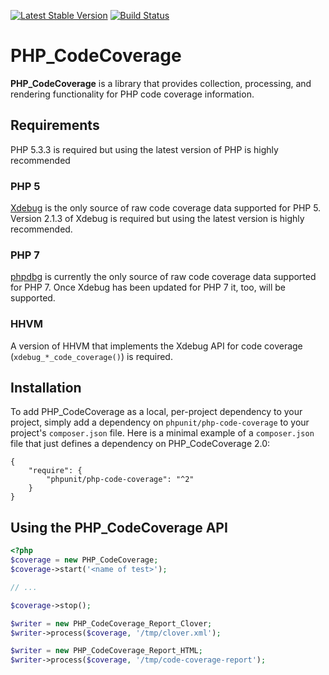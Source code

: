 [![Latest Stable Version](https://poser.pugx.org/phpunit/php-code-coverage/v/stable.png)](https://packagist.org/packages/phpunit/php-code-coverage)
[![Build Status](https://travis-ci.org/sebastianbergmann/php-code-coverage.svg?branch=master)](https://travis-ci.org/sebastianbergmann/php-code-coverage)

# PHP_CodeCoverage

**PHP_CodeCoverage** is a library that provides collection, processing, and rendering functionality for PHP code coverage information.

## Requirements

PHP 5.3.3 is required but using the latest version of PHP is highly recommended

### PHP 5

[Xdebug](http://xdebug.org/) is the only source of raw code coverage data supported for PHP 5. Version 2.1.3 of Xdebug is required but using the latest version is highly recommended.

### PHP 7

[phpdbg](http://phpdbg.com/docs) is currently the only source of raw code coverage data supported for PHP 7. Once Xdebug has been updated for PHP 7 it, too, will be supported.

### HHVM

A version of HHVM that implements the Xdebug API for code coverage (`xdebug_*_code_coverage()`) is required.

## Installation

To add PHP_CodeCoverage as a local, per-project dependency to your project, simply add a dependency on `phpunit/php-code-coverage` to your project's `composer.json` file. Here is a minimal example of a `composer.json` file that just defines a dependency on PHP_CodeCoverage 2.0:

    {
        "require": {
            "phpunit/php-code-coverage": "^2"
        }
    }

## Using the PHP_CodeCoverage API

```php
<?php
$coverage = new PHP_CodeCoverage;
$coverage->start('<name of test>');

// ...

$coverage->stop();

$writer = new PHP_CodeCoverage_Report_Clover;
$writer->process($coverage, '/tmp/clover.xml');

$writer = new PHP_CodeCoverage_Report_HTML;
$writer->process($coverage, '/tmp/code-coverage-report');
```

